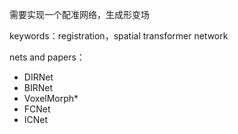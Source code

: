 需要实现一个配准网络，生成形变场

keywords：registration，spatial transformer network

nets and papers：
- DIRNet
- BIRNet
- VoxelMorph*
- FCNet
- ICNet